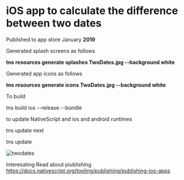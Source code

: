 # iOS app to calculate the difference between two dates

Published to app store January **2019**

Generated splash screens as follows 

**tns resources generate splashes TwoDates.jpg --background white**

Generated app icons  as follows 

**tns resources generate icons TwoDates.jpg --background white**

To build

tns build ios --release --bundle

to update NativeScript and ios and android runtimes

tns update next

tns update

![twodates](https://user-images.githubusercontent.com/9623964/50729725-97b79900-10f3-11e9-95ce-472ae4c3c494.png)



Interesating Read about piublishing 
https://docs.nativescript.org/tooling/publishing/publishing-ios-apps
